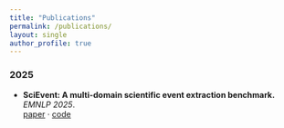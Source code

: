```yaml
---
title: "Publications"
permalink: /publications/
layout: single
author_profile: true
---
```


### 2025
- **SciEvent: A multi-domain scientific event extraction benchmark.** *EMNLP 2025*.  
  [paper](/assets/papers/scievent.pdf) · [code](https://github.com/desdai/SciEvent)

